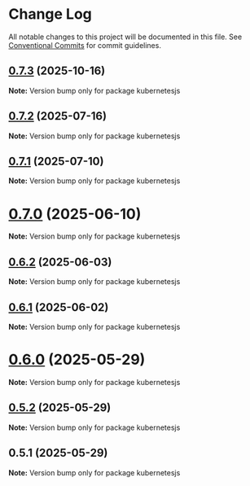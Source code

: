 # Change Log

All notable changes to this project will be documented in this file.
See [Conventional Commits](https://conventionalcommits.org) for commit guidelines.

## [0.7.3](https://github.com/hyperweb-io/kubernetesjs/compare/kubernetesjs@0.7.2...kubernetesjs@0.7.3) (2025-10-16)

**Note:** Version bump only for package kubernetesjs





## [0.7.2](https://github.com/hyperweb-io/kubernetesjs/compare/kubernetesjs@0.7.1...kubernetesjs@0.7.2) (2025-07-16)

**Note:** Version bump only for package kubernetesjs





## [0.7.1](https://github.com/hyperweb-io/kubernetesjs/compare/kubernetesjs@0.7.0...kubernetesjs@0.7.1) (2025-07-10)

**Note:** Version bump only for package kubernetesjs





# [0.7.0](https://github.com/hyperweb-io/kubernetesjs/compare/kubernetesjs@0.6.2...kubernetesjs@0.7.0) (2025-06-10)

**Note:** Version bump only for package kubernetesjs





## [0.6.2](https://github.com/hyperweb-io/kubernetesjs/compare/kubernetesjs@0.6.1...kubernetesjs@0.6.2) (2025-06-03)

**Note:** Version bump only for package kubernetesjs





## [0.6.1](https://github.com/hyperweb-io/kubernetesjs/compare/kubernetesjs@0.6.0...kubernetesjs@0.6.1) (2025-06-02)

**Note:** Version bump only for package kubernetesjs





# [0.6.0](https://github.com/hyperweb-io/kubernetesjs/compare/kubernetesjs@0.5.2...kubernetesjs@0.6.0) (2025-05-29)

**Note:** Version bump only for package kubernetesjs





## [0.5.2](https://github.com/hyperweb-io/kubernetesjs/compare/kubernetesjs@0.5.1...kubernetesjs@0.5.2) (2025-05-29)

**Note:** Version bump only for package kubernetesjs





## 0.5.1 (2025-05-29)

**Note:** Version bump only for package kubernetesjs
